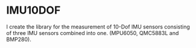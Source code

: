 # IMU10DOF
I create the library for the measurement of 10-Dof IMU sensors 
consisting of three IMU sensors combined into one. (MPU6050, QMC5883L and BMP280).